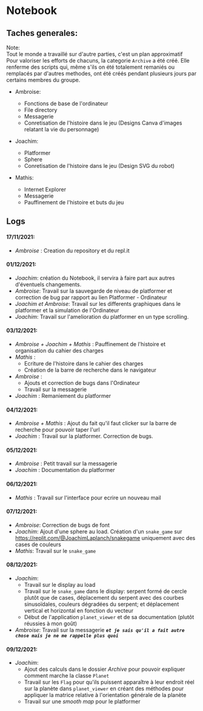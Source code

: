# Notebook

## Taches generales:
Note:<br/>
Tout le monde a travaillé sur d'autre parties, c'est un plan approximatif<br/>
Pour valoriser les efforts de chacuns, la categorie `Archive` a été créé. Elle renferme des scripts qui, même s'ils on été totalement remaniés ou remplacés par d'autres methodes, ont été créés pendant plusieurs jours par certains membres du groupe.
- Ambroise:
  - Fonctions de base de l'ordinateur
  - File directory
  - Messagerie
  - Conretisation de l'histoire dans le jeu (Designs Canva d'images relatant la vie du personnage)

- Joachim:
  - Platformer
  - Sphere
  - Conretisation de l'histoire dans le jeu (Design SVG du robot)

- Mathis:
  - Internet Explorer
  - Messagerie
  - Pauffinement de l'histoire et buts du jeu
## Logs

#### 17/11/2021:
- _Ambroise_ : Creation du repository et du repl.it

#### 01/12/2021:
- _Joachim_: création du Notebook, il servira à faire part aux autres d'éventuels changements.
- _Ambroise_: Travail sur la sauvegarde de niveau de platformer et correction de bug par rapport au lien Platformer - Ordinateur
- _Joachim et Ambroise_: Travail sur les differents graphiques dans le platformer et la simulation de l'Ordinateur
- _Joachim_: Travail sur l'amelioration du platformer en un type scrolling.

#### 03/12/2021:
- _Ambroise + Joachim + Mathis_ : Pauffinement de l'histoire et organisation du cahier des charges
- _Mathis_ : 
  - Ecriture de l'histoire dans le cahier des charges  
  - Création de la barre de recherche dans le navigateur
- _Ambroise_ :
  - Ajouts et correction de bugs dans l'Ordinateur
  - Travail sur la messagerie
- _Joachim_ : Remaniement du platformer

#### 04/12/2021:
- _Ambroise + Mathis_ : Ajout du fait qu'il faut clicker sur la barre de recherche pour pouvoir taper l'url
- _Joachim_ : Travail sur la platformer. Correction de bugs.

#### 05/12/2021:
- _Ambroise_ : Petit travail sur la messagerie
- _Joachim_ : Documentation du platformer

#### 06/12/2021:
- _Mathis_ : Travail sur l'interface pour ecrire un nouveau mail

#### 07/12/2021:
- _Ambroise_: Correction de bugs de font
- _Joachim_: Ajout d'une sphere au load. Création d'un `snake_game` sur https://replit.com/@JoachimLaplanch/snakegame uniquement avec des cases de couleurs
- _Mathis_: Travail sur le `snake_game`

#### 08/12/2021:
- _Joachim_: 
  - Travail sur le display au load
  - Travail sur le `snake_game` dans le display: serpent formé de cercle plutôt que de cases, déplacement du serpent avec des courbes sinusoïdales, couleurs dégradées du serpent; et déplacement vertical et horizontal en fonction du vecteur
  - Début de l'application `planet_viewer` et de sa documentation (plutôt réussies à mon goût)
- _Ambroise_: Travail sur la messagerie ***`et je sais qu'il a fait autre chose mais je ne me rappelle plus quoi`***

#### 09/12/2021:
- _Joachim_: 
  - Ajout des calculs dans le dossier _Archive_ pour pouvoir expliquer comment marche la classe `Planet`
  - Travail sur les `Flag` pour qu'ils puissent apparaître à leur endroit réel sur la planète dans `planet_viewer` en créant des méthodes pour appliquer la matrice relative à l'orientation générale de la planète 
  - Travail sur une _smooth map_ pour le platformer 
